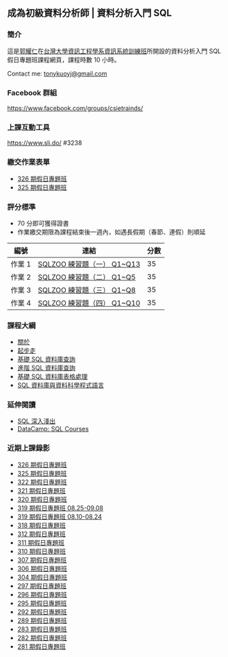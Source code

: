 ## 成為初級資料分析師 | 資料分析入門 SQL

### 簡介

這是[郭耀仁](https://www.facebook.com/yaojen.kuo.1)在[台灣大學資訊工程學系資訊系統訓練班](https://train.csie.ntu.edu.tw/train/)所開設的資料分析入門 SQL 假日專題班課程網頁，課程時數 10 小時。

Contact me: <tonykuoyj@gmail.com>

### Facebook 群組

<https://www.facebook.com/groups/csietrainds/>

### 上課互動工具

<https://www.sli.do/> #3238

### 繳交作業表單

- [326 期假日專題班](https://forms.gle/EcLTcQdL6VmYkd6y8)
- [325 期假日專題班](https://forms.gle/i1vX7EMwqiHs92eCA)

<!--

- [322 期假日專題班](https://forms.gle/mVAArtraFiwTuW7X8)
- [321 期假日專題班](https://forms.gle/d7UHENKNwV5ESuUi8)
- [320 期假日專題班](https://forms.gle/gi1KUebfeh5qvdq1A)
- [319 期假日專題班 08.25-09.08](https://forms.gle/ApdUYmKoeLQcCLos9)
- [319 期假日專題班 08.10-08.24](https://forms.gle/v6TRAtDQ23r38CVKA)
- [318 期假日專題班](https://forms.gle/i8RBd66JvqA2d6iZ6)
- [312 期假日專題班](https://forms.gle/qwxnfnpQQGRKmzcd9)
- [311 期假日專題班](https://forms.gle/1wvkbiPEqCwPKZa4A)
- [310 期假日專題班](https://forms.gle/Mbz9FFVoVfJZhGbz6)
- [307 期假日專題班](https://goo.gl/forms/YYPCYgBF8SmprI223)
- [306 期假日專題班](https://goo.gl/forms/vZjTVshMTb8OUQDB3)
- [304 期假日專題班](https://goo.gl/forms/ed1JMiJHqLBkizui1)

-->

### 評分標準

- 70 分即可獲得證書
- 作業繳交期限為課程結束後一週內，如遇長假期（春節、連假）則順延

|編號|連結|分數|
|---|----|---|
|作業 1|[SQLZOO 練習題（一） Q1~Q13](https://sqlzoo.net/wiki/SELECT_from_WORLD_Tutorial)|35|
|作業 2|[SQLZOO 練習題（二） Q1~Q5](https://sqlzoo.net/wiki/SELECT_within_SELECT_Tutorial)|35|
|作業 3|[SQLZOO 練習題（三） Q1~Q8](https://sqlzoo.net/wiki/SUM_and_COUNT)|35|
|作業 4|[SQLZOO 練習題（四） Q1~Q10](https://sqlzoo.net/wiki/More_JOIN_operations)|35|

<!---
|作業 5(Paid)|[Intro to SQL for Data Science](http://datacamp.com/courses/intro-to-sql-for-data-science?tap_a=5644-dce66f&tap_s=194899-1fb421)|70|
|作業 6(Paid)|[Joining Data in SQL](https://www.datacamp.com/courses/joining-data-in-postgresql?tap_a=5644-dce66f&tap_s=194899-1fb421)|70|
--->

### 課程大綱

- [關於](https://yaojenkuo.io/00-about.slides.html)
- [起步走](01-getting-started.slides.html)
- [基礎 SQL 資料庫查詢](02-basic-sql-queries.slides.html)
- [進階 SQL 資料庫查詢](03-advanced-sql-queries.slides.html)
- [基礎 SQL 資料庫表格處理](04-basic-cud-dbbrowser.slides.html)
- [SQL 資料庫與資料科學程式語言](05-bundling-sql-with-python-r.slides.html)

### 延伸閱讀

- [SQL 深入淺出](https://www.tenlong.com.tw/products/9789866840166)
- [DataCamp: SQL Courses](https://www.datacamp.com/courses/tech:sql?tap_a=5644-dce66f&tap_s=194899-1fb421&utm_medium=affiliate&utm_source=tonykuo)

### 近期上課錄影

- [326 期假日專題班](https://www.youtube.com/playlist?list=PLEq7iw5uOtuVNPJGxeWGO7PCoQIHM2VwH)
- [325 期假日專題班](https://www.youtube.com/playlist?list=PLEq7iw5uOtuWirqPBcm1o-8tVeJnY98Kt)
- [322 期假日專題班](https://www.youtube.com/playlist?list=PLEq7iw5uOtuU0-Ls5PZOo3Vtts5unCGEu)
- [321 期假日專題班](https://www.youtube.com/playlist?list=PLEq7iw5uOtuUhIq8pRaHI4-k5N1DlvfEo)
- [320 期假日專題班](https://www.youtube.com/playlist?list=PLEq7iw5uOtuX1eb3gEdekyI57x8aPg38z)
- [319 期假日專題班 08.25-09.08](https://www.youtube.com/playlist?list=PLEq7iw5uOtuU2xv4C1i8BRvDY-2EpsIQ7)
- [319 期假日專題班 08.10-08.24](https://www.youtube.com/playlist?list=PLEq7iw5uOtuWPTAVsRU8GCmWpTfYB9Alv)
- [318 期假日專題班](https://www.youtube.com/playlist?list=PLEq7iw5uOtuW-eod7wIisXVGkjn1-Bbxa)
- [312 期假日專題班](https://www.youtube.com/playlist?list=PLEq7iw5uOtuVGhDhnELeF6pfu5P9xgeDV)
- [311 期假日專題班](https://www.youtube.com/playlist?list=PLEq7iw5uOtuU3AAqgvJuuLtoH1lzzzZ3Q)
- [310 期假日專題班](https://www.youtube.com/playlist?list=PLEq7iw5uOtuWKmW5Ct1Y9LIKj8szmFxqJ)
- [307 期假日專題班](https://www.youtube.com/playlist?list=PLEq7iw5uOtuXqBl6rRUKy5wxXbkx34YJ2)
- [306 期假日專題班](https://www.youtube.com/playlist?list=PLEq7iw5uOtuX_BaRr4XP-NK_KuDVDtRgp)
- [304 期假日專題班](https://www.youtube.com/playlist?list=PLEq7iw5uOtuWUc2L9OVp1zFnbNPk5T959)
- [297 期假日專題班](https://www.youtube.com/playlist?list=PLEq7iw5uOtuVSgTwTQHhJrieWL0KnQihq)
- [296 期假日專題班](https://www.youtube.com/playlist?list=PLEq7iw5uOtuWXOlIhArlyLzPgtUcGo-v4)
- [295 期假日專題班](https://www.youtube.com/playlist?list=PLEq7iw5uOtuW_FJ8CG1qfPVR6VgurRrTE)
- [292 期假日專題班](https://www.youtube.com/playlist?list=PLEq7iw5uOtuUG7fWiaqzjs8HIfoKkrPz9)
- [289 期假日專題班](https://www.youtube.com/playlist?list=PLEq7iw5uOtuXEWJm9TADaFDcInLmbc48K)
- [283 期假日專題班](https://www.youtube.com/playlist?list=PLEq7iw5uOtuX5pQmw0xGzsCmyIolwJGRk)
- [282 期假日專題班](https://www.youtube.com/playlist?list=PLEq7iw5uOtuUe-CQMzCK7us5_rRHgEhPe)
- [281 期假日專題班](https://www.youtube.com/playlist?list=PLEq7iw5uOtuW8Baw4NYZc6VjKBt7kySXH)